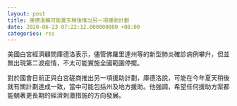 ```yaml
---
layout: post
title: 庫德洛稱可能夏天稍後推出另一項援助計劃
date: 2020-06-23 07:22:12.000000000 +08:00
categories: rss
---
```


美國白宮經濟顧問庫德洛表示，儘管佛羅里達州等的新型肺炎確診病例攀升，但並無出現第二波疫情，不太可能實施全國範圍停擺。

對於國會目前正與白宮磋商推出另一項援助計劃，庫德洛說，可能在今年夏天稍後就有關計劃達成一致，當中可能包括州及地方援助。他強調，希望任何援助方案都能朝著更長期的經濟刺激措施的方向發展。
